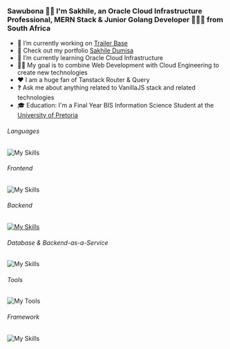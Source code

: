 ### Sawubona 🙌🏾 I'm Sakhile, an Oracle Cloud Infrastructure Professional, MERN Stack & Junior Golang Developer 👨🏽‍💻 from South Africa

- 🔭 I’m currently working on [Trailer Base](https://trailer-base.vercel.app)
- 🔭 Check out my portfolio [Sakhile Dumisa](https://www.sakhiledumisa.info/)  
- 🌱 I’m currently learning Oracle Cloud Infrastructure
- 🤙🏽 My goal is to combine Web Development with Cloud Engineering to create new technologies
- ❤️ I am a huge fan of Tanstack Router & Query
- ❓ Ask me about anything related to VanillaJS stack and related technologies
- 🎓 Education: I'm a Final Year BIS Information Science Student at the [University of Pretoria](https://www.up.ac.za/information-science/article/1821926/bis-specialising-in-information-science)

###### Languages  
![My Skills](https://go-skill-icons.vercel.app/api/icons?i=js,ts,go)

###### Frontend  
![My Skills](https://go-skill-icons.vercel.app/api/icons?i=html,css,react,bootstrap,tailwind,sass)

###### Backend  
[![My Skills](https://skillicons.dev/icons?i=nodejs,express,nest)](https://skillicons.dev)

###### Database & Backend-as-a-Service
![My Skills](https://go-skill-icons.vercel.app/api/icons?i=mongodb,supabase,firebase)

###### Tools
![My Tools](https://go-skill-icons.vercel.app/api/icons?i=git,github,indesign,vscode,vercel,netlify)

###### Framework  
![My Skills](https://go-skill-icons.vercel.app/api/icons?i=nextjs)

###
